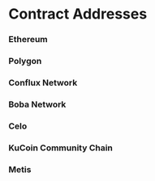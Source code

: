 # Contract Addresses

### Ethereum

### Polygon

### Conflux Network

### Boba Network

### Celo

### KuCoin Community Chain

### Metis
